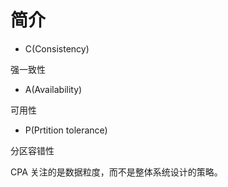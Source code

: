 # 简介

- C(Consistency)

强一致性

- A(Availability)

可用性

- P(Prtition tolerance)

分区容错性

CPA 关注的是数据粒度，而不是整体系统设计的策略。